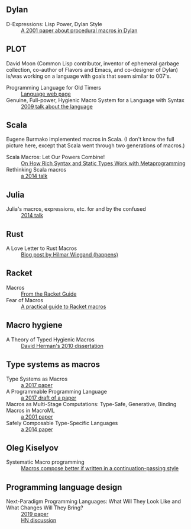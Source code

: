 ## Dylan

<dl>
  <dt>D-Expressions: Lisp Power, Dylan Style</dt>
  <dd><a href="http://people.csail.mit.edu/jrb/Projects/dexprs.pdf">A 2001 paper about procedural macros in Dylan</a></dd>
</dl>

## PLOT

David Moon (Common Lisp contributor, inventor of ephemeral garbage collection, co-author of Flavors and Emacs, and co-designer of Dylan) is/was working on a language with goals that seem similar to 007's.

<dl>
  <dt>Programming Language for Old Timers</dt>
  <dd><a href="http://users.rcn.com/david-moon/PLOT/">Language web page</a></dd>
  <dt>Genuine, Full-power, Hygienic Macro System for a Language with Syntax</dt>
  <dd><a href="http://users.rcn.com/david-moon/PLOT/Moon-ILC09.pdf">2009 talk about the language</a></dd>
</dl>

## Scala

Eugene Burmako implemented macros in Scala. (I don't know the full picture here, except that Scala went through two generations of macros.)

<dl>
  <dt>Scala Macros: Let Our Powers Combine!</dt>
  <dd><a href="https://infoscience.epfl.ch/record/186844/files/2013-04-22-LetOurPowersCombine.pdf">On How Rich Syntax and Static Types Work with Metaprogramming</a></dd>
  <dt>Rethinking Scala macros</dt>
  <dd><a href="http://scalamacros.org/paperstalks/2014-03-02-RethinkingScalaMacros.pdf">a 2014 talk</a></dd>
</dl>

## Julia

<dl>
  <dt>Julia's macros, expressions, etc. for and by the confused</dt>
  <dd><a href="http://gray.clhn.org/dl/macros_etc.pdf">2014 talk</a></dd>
</dl>

## Rust

<dl>
  <dt>A Love Letter to Rust Macros</dt>
  <dd><a href="https://happens.lol/posts/a-love-letter-to-rust-macros/">Blog post by Hilmar Wiegand (happens)</a></dd>
</dl>

## Racket

<dl>
  <dt>Macros</dt>
  <dd><a href="https://docs.racket-lang.org/guide/macros.html">From the Racket Guide</a></dd>
  <dt>Fear of Macros</dt>
  <dd><a href="http://www.greghendershott.com/fear-of-macros/">A practical guide to Racket macros</a></dd>
</dl>

## Macro hygiene

<dl>
  <dt>A Theory of Typed Hygienic Macros</dt>
  <dd><a href="http://www.ccs.neu.edu/home/dherman/research/publications/dissertation.pdf">David Herman's 2010 dissertation</a></dd>
</dl>

## Type systems as macros

<dl>
  <dt>Type Systems as Macros</dt>
  <dd><a href="http://www.ccs.neu.edu/home/stchang/pubs/ckg-popl2017.pdf">a 2017 paper</a></dd>
  <dt>A Programmable Programming Language</dt>
  <dd><a href="http://silo.cs.indiana.edu:8346/c211/impatient/cacm-draft.pdf">a 2017 draft of a paper</a></dd>
  <dt>Macros as Multi-Stage Computations: Type-Safe, Generative, Binding Macros in MacroML</dt>
  <dd><a href="https://www.researchgate.net/profile/Walid_Taha2/publication/2359751_Macros_as_Multi-Stage_Computations_Type-Safe_Generative_Binding_Macros_in_MacroML/links/0c960539d76f3e44a5000000.pdf">a 2001 paper</a></dd>
  <dt>Safely Composable Type-Specific Languages</dt>
  <dd><a href="https://apps.dtic.mil/dtic/tr/fulltext/u2/1057425.pdf">a 2014 paper</a></dd>
</dl>

## Oleg Kiselyov

<dl>
  <dt>Systematic Macro programming</dt>
  <dd><a href="http://okmij.org/ftp/Scheme/macros.html#Macro-CPS-programming">Macros compose better if written in a continuation-passing style</a></dd>
</dl>

## Programming language design

<dl>
  <dt>Next-Paradigm Programming Languages: What Will They Look Like and What Changes Will They Bring?</dt>
  <dd><a href="https://arxiv.org/pdf/1905.00402.pdf">2019 paper</a></dd>
  <dd><a href="https://news.ycombinator.com/item?id=19803379">HN discussion</a></dd>
</dl>
